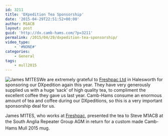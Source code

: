 ```yaml
---
id: 3211
title: 'DXpedition Tea Sponsorship'
date: '2015-04-29T22:51:52+00:00'
author: M1ACB
layout: post
guid: 'http://dx.camb-hams.com/?p=3211'
permalink: /2015/04/29/dxpedition-tea-sponsorship/
video_type:
    - '#NONE#'
categories:
    - General
tags:
    - mull2015
---
```


![James M1TES](http://dx.camb-hams.com/wp-content/uploads/2015/04/James-M1TES-300x224.jpg)We are extremely grateful to [Freshpac Ltd](http://freshpac.co.uk) in Halesworth for sponsoring our DXpedition again this year. They have very generously supplied us with a huge ‘sack’ of high quality tea, to compliment the excellent coffee they gave us last year. Camb-Hams consume an enormous amount of tea and coffee during our DXpeditions, so this is a very important sponsorship deal for us.

James M1TES, who works at [Freshpac](http://freshpac.co.uk), presented the tea to Steve M1ACB at the South Anglia <span style="line-height: 1.5;">Repeater Group AGM in return for </span><span style="line-height: 1.5;">a custom made Camb-Hams Mull 2015 mug.</span>